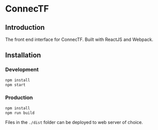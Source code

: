 # ConnecTF

## Introduction

The front end interface for ConnecTF. Built with ReactJS and Webpack.

## Installation

### Development

```bash
npm install
npm start
```

### Production

```bash
npm install
npm run build
```

Files in the `./dist` folder can be deployed to web server of choice.
